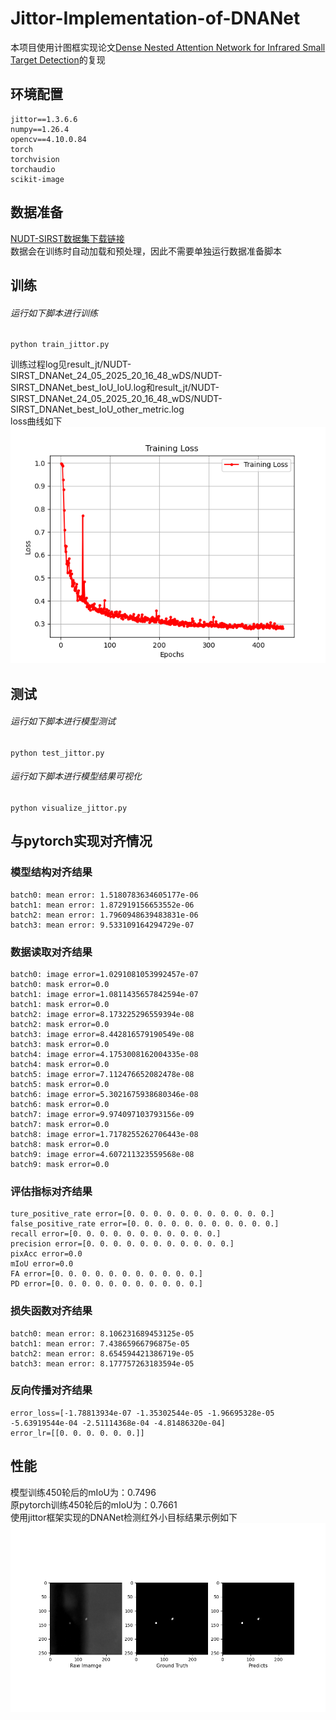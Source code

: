 # Jittor-Implementation-of-DNANet
本项目使用计图框实现论文[Dense Nested Attention Network for Infrared Small Target Detection](https://ieeexplore.ieee.org/document/9864119)的复现
## 环境配置
    jittor==1.3.6.6
    numpy==1.26.4
    opencv==4.10.0.84
    torch
    torchvision
    torchaudio
    scikit-image
## 数据准备
[NUDT-SIRST数据集下载链接](https://pan.baidu.com/s/1WdA_yOHDnIiyj4C9SbW_Kg?pwd=nudt)\
数据会在训练时自动加载和预处理，因此不需要单独运行数据准备脚本
## 训练
###### 运行如下脚本进行训练
    python train_jittor.py
训练过程log见result_jt/NUDT-SIRST_DNANet_24_05_2025_20_16_48_wDS/NUDT-SIRST_DNANet_best_IoU_IoU.log和result_jt/NUDT-SIRST_DNANet_24_05_2025_20_16_48_wDS/NUDT-SIRST_DNANet_best_IoU_other_metric.log\
loss曲线如下\
![](result_jt/NUDT-SIRST_DNANet_24_05_2025_20_16_48_wDS/loss%E6%9B%B2%E7%BA%BF.png)
## 测试
###### 运行如下脚本进行模型测试
    python test_jittor.py
###### 运行如下脚本进行模型结果可视化
    python visualize_jittor.py
## 与pytorch实现对齐情况
### 模型结构对齐结果
    batch0: mean error: 1.5180783634605177e-06
    batch1: mean error: 1.872919156653552e-06
    batch2: mean error: 1.7960948639483831e-06
    batch3: mean error: 9.533109164294729e-07
### 数据读取对齐结果
    batch0: image error=1.0291081053992457e-07
    batch0: mask error=0.0
    batch1: image error=1.0811435657842594e-07
    batch1: mask error=0.0
    batch2: image error=8.173225296559394e-08
    batch2: mask error=0.0
    batch3: image error=8.442816579190549e-08
    batch3: mask error=0.0
    batch4: image error=4.1753008162004335e-08
    batch4: mask error=0.0
    batch5: image error=7.112476652082478e-08
    batch5: mask error=0.0
    batch6: image error=5.3021675938680346e-08
    batch6: mask error=0.0
    batch7: image error=9.974097103793156e-09
    batch7: mask error=0.0
    batch8: image error=1.7178255262706443e-08
    batch8: mask error=0.0
    batch9: image error=4.607211323559568e-08
    batch9: mask error=0.0
### 评估指标对齐结果
    ture_positive_rate error=[0. 0. 0. 0. 0. 0. 0. 0. 0. 0. 0.]
    false_positive_rate error=[0. 0. 0. 0. 0. 0. 0. 0. 0. 0. 0.]
    recall error=[0. 0. 0. 0. 0. 0. 0. 0. 0. 0. 0.]
    precision error=[0. 0. 0. 0. 0. 0. 0. 0. 0. 0. 0.]
    pixAcc error=0.0
    mIoU error=0.0
    FA error=[0. 0. 0. 0. 0. 0. 0. 0. 0. 0. 0.]
    PD error=[0. 0. 0. 0. 0. 0. 0. 0. 0. 0. 0.]
### 损失函数对齐结果
    batch0: mean error: 8.106231689453125e-05
    batch1: mean error: 7.43865966796875e-05
    batch2: mean error: 8.654594421386719e-05
    batch3: mean error: 8.177757263183594e-05
### 反向传播对齐结果
    error_loss=[-1.78813934e-07 -1.35302544e-05 -1.96695328e-05 -5.63919544e-04 -2.51114368e-04 -4.81486320e-04]
    error_lr=[[0. 0. 0. 0. 0. 0.]]
## 性能
模型训练450轮后的mIoU为：0.7496\
原pytorch训练450轮后的mIoU为：0.7661\
使用jittor框架实现的DNANet检测红外小目标结果示例如下\
![](dataset/NUDT-SIRST/visulization_result_jt/NUDT-SIRST_DNANet_24_05_2025_20_16_48_wDS_visulization_fuse/000225_fuse.png)
